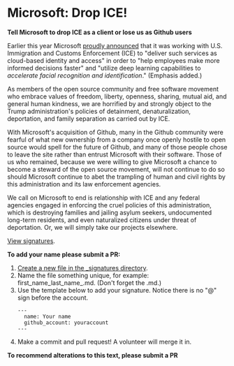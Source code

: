 # Microsoft: Drop ICE!
**Tell Microsoft to drop ICE as a client or lose us as Github users**

Earlier this year Microsoft [proudly announced](https://blogs.msdn.microsoft.com/azuregov/2018/01/24/federal-agencies-continue-to-advance-capabilities-with-azure-government/) that it was working with U.S. Immigration and Customs Enforcement (ICE) to "deliver such services as cloud-based identity and access" in order to "help employees make more informed decisions faster" and "utilize deep learning capabilities to *accelerate facial recognition and identification*." (Emphasis added.)

As members of the open source community and free software movement who embrace values of freedom, liberty, openness, sharing, mutual aid, and general human kindness, we are horrified by and strongly object to the Trump administration's policies of detainment, denaturalization, deportation, and family separation as carried out by ICE.

With Microsoft's acquisition of Github, many in the Github community were fearful of what new ownership from a company once openly hostile to open source would spell for the future of Github, and many of those people chose to leave the site rather than entrust Microsoft with their software. Those of us who remained, because we were willing to give Microsoft a chance to become a steward of the open source movement, will not continue to do so should Microsoft continue to abet the trampling of human and civil rights by this administration and its law enforcement agencies.

We call on Microsoft to end is relationship with ICE and any federal agencies engaged in enforcing the cruel policies of this administration, which is destroying families and jailing asylum seekers, undocumented long-term residents, and even naturalized citizens under threat of deportation. Or, we will simply take our projects elsewhere.

[View signatures](https://selfagency.github.com/microsoft-drop-ice/).

**To add your name please submit a PR:**

1. [Create a new file in the _signatures directory](https://github.com/selfagency/microsoft-drop-ice/new/master/_signatures).
3. Name the file something unique, for example: first_name_last_name_.md. (Don't forget the .md.)
4. Use the template below to add your signature. Notice there is no "@" sign before the account.
    ```
    ---
      name: Your name
      github_account: youraccount
    ---
    ```
5. Make a commit and pull request! A volunteer will merge it in.

**To recommend alterations to this text, please submit a PR**
